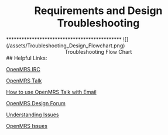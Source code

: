 <center><h1>Requirements and Design Troubleshooting</h1></center>
*********************************************
![](/assets/Troubleshooting_Design_Flowchart.png)

<center>Troubleshooting Flow Chart</center>
## Helpful Links:

[OpenMRS IRC](https://wiki.openmrs.org/display/IRC/Home)

[OpenMRS Talk](https://talk.openmrs.org)

[How to use OpenMRS Talk with Email](https://talk.openmrs.org/t/openmrs-talk-email-discussion-groups/1165)

[OpenMRS Design Forum](https://wiki.openmrs.org/display/RES/Design+Forum)

[Understanding Issues](https://wiki.openmrs.org/display/docs/Tickets)

[OpenMRS Issues](https://issues.openmrs.org/secure/Dashboard.jspa)


